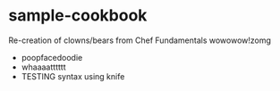 # sample-cookbook

Re-creation of clowns/bears from Chef Fundamentals
wowowow!zomg
- poopfacedoodie
- whaaaatttttt
- TESTING syntax using knife
